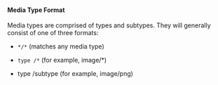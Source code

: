 #### Media Type Format

Media types are comprised of types and subtypes. They will generally consist of one of three formats:

* `*/*` (matches any media type)

* `type /*` (for example, image/*)

* type /subtype (for example, image/png)